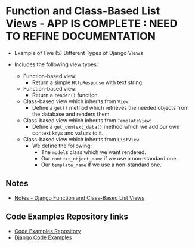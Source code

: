 # Function and Class-Based List Views - **APP IS COMPLETE : NEED TO REFINE DOCUMENTATION**

* Example of Five (5) Different Types of Django Views

* Includes the following view types:
  * Function-based view:
    * Return a simple `HttpResponse` with text string.
  * Function-based view:
    * Return a `render()` function.
  * Class-based view which inherits from `View`:
    * Define a `get()` method which retrieves the needed objects from the database and renders them.
  * Class-based view which inherits from `TemplateView`:
    * Define a `get_context_data()` method which we add our own context `key`s and `value`s to it.
  * Class-based view which inherits from `ListView`.
    * We define the following:
      * The `model`s class which we want rendered.
      * Our `context_object_name` if we use a non-standard one.
      * Our `template_name` if we use a non-standard one.

## Notes

* [Notes - Django Function and Class-Based List Views](./notes/notes.md)

## Code Examples Repository links

* [Code Examples Repository](../../README.md)
* [Django Code Examples](../README.md)
